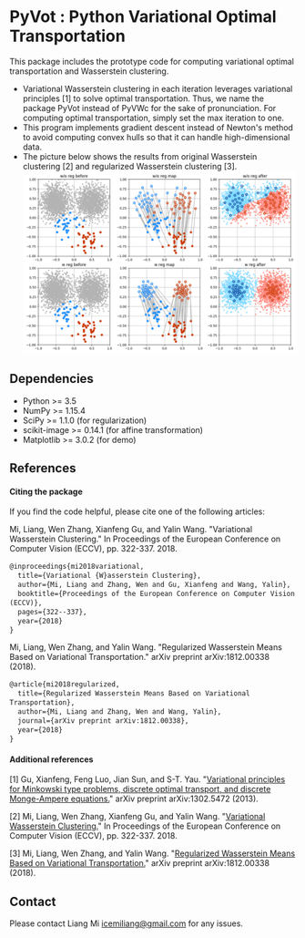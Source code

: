 # PyVot : Python Variational Optimal Transportation
This package includes the prototype code for computing variational optimal transportation and Wasserstein clustering.

* Variational Wasserstein clustering in each iteration leverages variational principles [1] to solve optimal transportation. Thus, we name the package PyVot instead of PyVWc for the sake of pronunciation. For computing optimal transportation, simply set the max iteration to one.
* This program implements gradient descent instead of Newton's method to avoid computing convex hulls so that it can handle high-dimensional data. 
* The picture below shows the results from original Wasserstein clustering [2] and regularized Wasserstein clustering [3].
![alt text](data/rwm.png?raw=true "Demo of regularized Wasserstein means")


## Dependencies
* Python >= 3.5
* NumPy >= 1.15.4
* SciPy >= 1.1.0 (for regularization)
* scikit-image >= 0.14.1 (for affine transformation)
* Matplotlib >= 3.0.2 (for demo)

## References
#### Citing the package

If you find the code helpful, please cite one of the following articles:

Mi, Liang, Wen Zhang, Xianfeng Gu, and Yalin Wang. "Variational Wasserstein Clustering." In Proceedings of the European Conference on Computer Vision (ECCV), pp. 322-337. 2018.
```
@inproceedings{mi2018variational,
  title={Variational {W}asserstein Clustering},
  author={Mi, Liang and Zhang, Wen and Gu, Xianfeng and Wang, Yalin},
  booktitle={Proceedings of the European Conference on Computer Vision (ECCV)},
  pages={322--337},
  year={2018}
}
```

Mi, Liang, Wen Zhang, and Yalin Wang. "Regularized Wasserstein Means Based on Variational Transportation." arXiv preprint arXiv:1812.00338 (2018).
```
@article{mi2018regularized,
  title={Regularized Wasserstein Means Based on Variational Transportation},
  author={Mi, Liang and Zhang, Wen and Wang, Yalin},
  journal={arXiv preprint arXiv:1812.00338},
  year={2018}
}
```

#### Additional references

[1] Gu, Xianfeng, Feng Luo, Jian Sun, and S-T. Yau. "[Variational principles for Minkowski type problems, discrete optimal transport, and discrete Monge-Ampere equations.](https://arxiv.org/abs/1302.5472)" arXiv preprint arXiv:1302.5472 (2013).

[2] Mi, Liang, Wen Zhang, Xianfeng Gu, and Yalin Wang. "[Variational Wasserstein Clustering.](https://arxiv.org/abs/1806.09045)" In Proceedings of the European Conference on Computer Vision (ECCV), pp. 322-337. 2018.

[3] Mi, Liang, Wen Zhang, and Yalin Wang. "[Regularized Wasserstein Means Based on Variational Transportation.](http://arxiv.org/abs/1812.00338)" arXiv preprint arXiv:1812.00338 (2018).

## Contact
Please contact Liang Mi icemiliang@gmail.com for any issues. 
